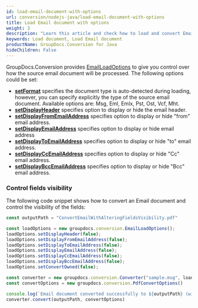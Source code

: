 ```yaml
---
id: load-email-document-with-options
url: conversion/nodejs-java/load-email-document-with-options
title: Load Email document with options
weight: 3
description: "Learn this article and check how to load and convert Email documents with advanced options using GroupDocs.Conversion for Java API."
keywords: Load document, Load Email document
productName: GroupDocs.Conversion for Java
hideChildren: False
---
```

GroupDocs.Conversion provides [EmailLoadOptions](#) to give you control over how the source email document will be processed. The following options could be set:

*   **[**set**Format](#)** specifies the document type is auto-detected during loading, however, you can specify explicitly the type of the source email document. Available options are: Msg, Eml, Emlx, Pst, Ost, Vcf, Mht. 
*   **[**setD**isplayHeader](#)** specifies option to display or hide the email header.     
*   **[**setD**isplayFromEmailAddress](#)** specifies option to display or hide "from" email address.
*   **[**setD**isplayEmailAddress](#)** specifies option to display or hide email address
*   **[**setD**isplayToEmailAddress](#)** specifies option to display or hide "to" email address.
*   **[**setD**isplayCcEmailAddress](#)** specifies option to display or hide "Cc" email address.
*   **[setDisplayBccEmailAddress](#)** specifies  option to display or hide "Bcc" email address.

### Control fields visibility

The following code snippet shows how to convert an Email document and control the visibility of the fields:

```js
const outputPath = "ConvertEmailWithAlteringFieldsVisibility.pdf"

const loadOptions = new groupdocs.conversion.EmailLoadOptions();
loadOptions.setDisplayHeader(false);
loadOptions.setDisplayFromEmailAddress(false);
loadOptions.setDisplayToEmailAddress(false);
loadOptions.setDisplayEmailAddress(false);
loadOptions.setDisplayCcEmailAddress(false);
loadOptions.setDisplayBccEmailAddress(false);
loadOptions.setConvertOwned(false);

const converter = new groupdocs.conversion.Converter("sample.msg", loadOptions)
const convertOptions = new groupdocs.conversion.PdfConvertOptions()

console.log(`Email document converted successfully to ${outputPath} (with altering fields visibility)`)
converter.convert(outputPath, convertOptions)
```
